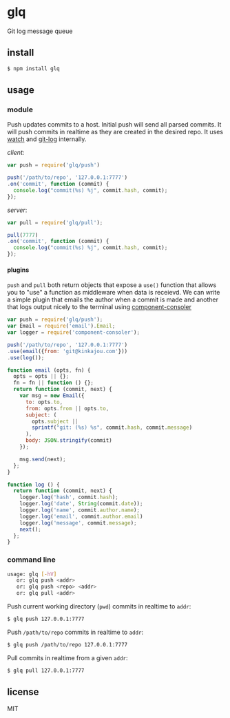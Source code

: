 glq
===

Git log message queue

## install

```sh
$ npm install glq
```

## usage

### module

Push updates commits to a host. Initial push will send all
parsed commits. It will push commits in realtime as they are created
in the desired repo. It uses [watch](https://github.com/mikeal/watch)
and [git-log](https://github.com/juliangruber/git-log) internally.

*client:*

```js
var push = require('glq/push')

push('/path/to/repo', '127.0.0.1:7777')
.on('commit', function (commit) {
  console.log("commit(%s) %j", commit.hash, commit);
});
```

*server*:

```js
var pull = require('glq/pull');

pull(7777)
.on('commit', function (commit) {
  console.log("commit(%s) %j", commit.hash, commit);
});
```

#### plugins

`push` and `pull` both return objects that expose a `use()` function
that allows you to "use" a function as middleware when data is receievd.
We can write a simple plugin that emails the author when a commit is
made and another that logs output nicely to the terminal using
[component-consoler](https://github.com/component/console.js)

```js
var push = require('glq/push');
var Email = require('email').Email;
var logger = require('component-consoler');

push('/path/to/repo', '127.0.0.1:7777')
.use(email({from: 'git@kinkajou.com'}))
.use(log());

function email (opts, fn) {
  opts = opts || {};
  fn = fn || function () {};
  return function (commit, next) {
    var msg = new Email({
      to: opts.to,
      from: opts.from || opts.to,
      subject: (
        opts.subject ||
        sprintf("git: (%s) %s", commit.hash, commit.message)
      ),
      body: JSON.stringify(commit)
    });

    msg.send(next);
  };
}

function log () {
  return function (commit, next) {
    logger.log('hash', commit.hash);
    logger.log('date', String(commit.date));
    logger.log('name', commit.author.name);
    logger.log('email', commit.author.email)
    logger.log('message', commit.message);
    next();
  };
}
```

### command line

```sh
usage: glq [-hV]
   or: glq push <addr>
   or: glq push <repo> <addr>
   or: glq pull <addr>
```

Push current working directory (`pwd`) commits in realtime to `addr`:

```sh
$ glq push 127.0.0.1:7777
```

Push `/path/to/repo` commits in realtime to `addr`:

```sh
$ glq push /path/to/repo 127.0.0.1:7777
```

Pull commits in realtime from a given `addr`:

```sh
$ glq pull 127.0.0.1:7777
```

## license

MIT

